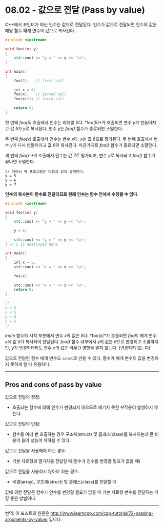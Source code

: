 # 08.02 - 값으로 전달 (Pass by value)

C++에서 포인터가 아닌 인수는 값으로 전달된다. 인수가 값으로 전달되면 인수의 값은 해당 함수 매개 변수의 값으로 복사된다.

```cpp
#include <iostream>
 
void foo(int y)
{
    std::cout << "y = " << y << '\n';
}
 
int main()
{
    foo(5);   // first call
 
    int x = 6;
    foo(x);   // second call
    foo(x+1); // third call
 
    return 0;
}
```

첫 번째 *foo(5)* 호출에서 인수는 리터럴 *5*다. *foo(5)*가 호출되면 변수 *y*가 만들어지고 값 *5*가 *y*로 복사된다. 변수 *y*는 *foo()* 함수가 종료되면 소멸한다.

두 번째 *foo(x)* 호출에서 인수는 변수 *x*다. *x*는 값 *6*으로 평가된다. 두 번째 호출에서 변수 *y*가 다시 만들어지고 값 *6*이 복사된다. 마찬가지로 *foo()* 함수가 종료되면 소멸한다.

세 번째 *foo(x +1)* 호출에서 인수는 값 *7*로 평가되며, 변수 *y*로 복사되고 *foo()* 함수가 끝나면 소멸한다.

```
// 따라서 위 프로그램은 다음과 같이 출력한다.
y = 5
y = 6
y = 7
```

**인수의 복사본이 함수로 전달되므로 원래 인수는 함수 안에서 수정할 수 없다.**

```cpp
#include <iostream>
 
void foo(int y)
{
    std::cout << "y = " << y << '\n';
 
    y = 6;
 
    std::cout << "y = " << y << '\n';
} // y is destroyed here
 
int main()
{
    int x = 5;
    std::cout << "x = " << x << '\n';
 
    foo(x);
 
    std::cout << "x = " << x << '\n';
    return 0;
}

/*
x = 5
y = 5
y = 6
x = 5
*/
```

*main* 함수의 시작 부분에서 변수 *x*의 값은 *5*다. *foo(x)*가 호출되면 *foo*의 매개 변수 *y*에 값 *5*가 복사되어 전달된다. *foo()* 함수 내부에서 *y*의 값은 *6*으로 변경되고 소멸하지만, *y*가 변경되더라도 변수 *x*의 값은 아무런 영향을 받지 않는다. (변경되지 않는다)

값으로 전달된 함수 매개 변수도 `const`로 만들 수 있다. 함수가 매개 변수의 값을 변경하지 못하게 할 때 유용하다.

---

## Pros and cons of pass by value

값으로 전달의 장점:

- 호출되는 함수에 의해 인수가 변경되지 않으므로 예기치 못한 부작용이 발생하지 않는다.

값으로 전달의 단점:

- 함수를 여러 번 호출하는 경우 구조체(struct) 및 클래스(class)를 복사하는데 큰 비용이 들어 성능이 저하될 수 있다.

값으로 전달을 사용해야 하는 경우:

- 기본 자료형과 열거자를 전달할 때(함수가 인수를 변경할 필요가 없을 때)

값으로 전달을 사용하지 않아야 하는 경우:

- 배열(array), 구조체(struct) 및 클래스(class)를 전달할 때

값에 의한 전달은 함수가 인수를 변경할 필요가 없을 때 기본 자료형 변수를 전달하는 가장 좋은 방법이다.

---

번역: 이 포스트의 원문은 http://www.learncpp.com/cpp-tutorial/72-passing-arguments-by-value/ 입니다.